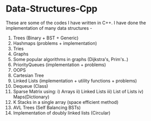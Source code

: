# Data-Structures-Cpp
 These are some of the codes I have written in C++. I have done the implementation of many data structures -   
 1) Trees (Binary + BST + Generic)
 2) Hashmaps (problems + implementation)
 3) Tries
 4) Graphs
 5) Some popular algorithms in graphs (Dijkstra's, Prim's..)
 6) PriorityQueues (implementation + problems)
 7) OOPS
 8) Cartesian Tree
 9) Linked Lists (implementation + utility functions + problems)
10) Dequeue (Class)
11) Sparse Matrix using:
  i) Arrays
 ii) Linked Lists
iii) List of Lists
 iv) Maps(Dictionary)
12) K Stacks in a single array (space efficient method)
13) AVL Trees (Self Balancing BSTs)
14) Implementation of doubly linked lists (Circular)

